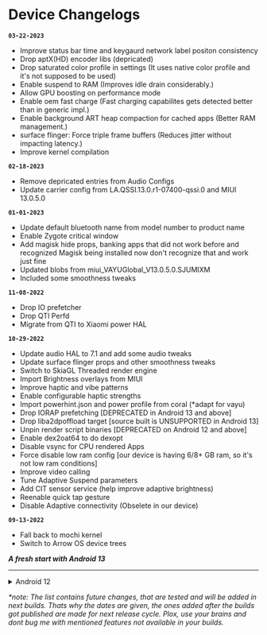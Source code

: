 # Device Changelogs

**`03-22-2023`**
 - Improve status bar time and keygaurd network label positon consistency 
 - Drop aptX(HD) encoder libs (depricated) 
 - Drop saturated color profile in settings (It uses native color profile and it's not supposed to be used) 
 - Enable suspend to RAM (Improves idle drain considerably.) 
 - Allow GPU boosting on performance mode 
 - Enable oem fast charge (Fast charging capabilites gets detected better than in generic impl.) 
 - Enable background ART heap compaction for cached apps (Better RAM management.) 
 - surface flinger: Force triple frame buffers (Reduces jitter without impacting latency.) 
 - Improve kernel compilation 

**`02-18-2023`**
 - Remove depricated entries from Audio Configs 
 - Update carrier config from LA.QSSI.13.0.r1-07400-qssi.0 and MIUI 13.0.5.0

**`01-01-2023`**
 - Update default bluetooth name from model number to product name 
 - Enable Zygote critical window 
 - Add magisk hide props, banking apps that did not work before and recognized Magisk being installed now don't recognize that and work just fine 
 - Updated blobs from miui_VAYUGlobal_V13.0.5.0.SJUMIXM 
 - Included some smoothness tweaks 

**`11-08-2022`**
 - Drop IO prefetcher 
 - Drop QTI Perfd 
 - Migrate from QTI to Xiaomi power HAL 

**`10-29-2022`**
 - Update audio HAL to 7.1 and add some audio tweaks 
 - Update surface flinger props and other smoothness tweaks 
 - Switch to SkiaGL Threaded render engine 
 - Import Brightness overlays from MIUI 
 - Improve haptic and vibe patterns 
 - Enable configurable haptic strengths 
 - Import powerhint.json and power profile from coral (*adapt for vayu) 
 - Drop IORAP prefetching [DEPRECATED in Android 13 and above] 
 - Drop liba2dpoffload target [source built is UNSUPPORTED in Android 13] 
 - Unpin render script binaries [DEPRECATED on Android 12 and above] 
 - Enable dex2oat64 to do dexopt 
 - Disable vsync for CPU rendered Apps 
 - Force disable low ram config [our device is having 6/8+ GB ram, so it's not low ram conditions] 
 - Improve video calling 
 - Tune Adaptive Suspend parameters 
 - Add CIT sensor service (help improve adaptive brightness)
 - Reenable quick tap gesture
 - Disable Adaptive connectivity (Obselete in our device)

**`09-13-2022`**
 - Fall back to mochi kernel 
 - Switch to Arrow OS device trees 

**_A fresh start with Android 13_**

--- 

<details>
<summary>Android 12</summary>

**`07-26-2022`**
 - A lot of tweaks in init scripts (Added from @Project-Awaken vayu device tree)
 - Update vendor blobs to miui 13.0.4.0 
 - Added notch bar killer overlay (This overlay gets rid of the black bar in most apps/games and lets the screen fill past the notch.)
 - Import vibration patterns from Pixel 4 XL 
 - Imporove statusbar padding and margins 

**`07-19-2022`**
 - [Unsure] Build some RIL libs to overcome call failing issues
 - Disable some GMS components | Results in better wifi speeds and battery backup 
 - Tune zRAM for better performance
 - Add fastboot[in recovery] mode to advanced reboot menu 
 - Upstreamed Pixel Launcher MOD to 9.8 | Full changelogs [HERE](https://www.pling.com/p/1720688/)

**`07-07-2022`**
 - Removed Pixel Launcher MODs app, as it requires root
 - Fixed greyed out USB actions in notifications when connected to PC
 - Revert "Set Recommended Night Display Color Temperature as default" 

**`06-10-2022`**
 - Upstreamed Pixel Launcher MOD to v9.3 | [Changelogs](https://telegra.ph/Changelog-Of-Pixel-Launcher-MOD-05-28)
 - Upstream GCam to MGC_8.1.101_A9_GV2b | [Source](https://www.celsoazevedo.com/files/android/google-camera/dev-bsg/f/dl88/3/)

**`06-04-2022`**
 - Upstreamed Pixel Launcher MOD to v8.4 
   - Added more grids
   - Added more themed icons
   - Full changelogs [HERE](https://telegra.ph/Changelog-Of-Pixel-Launcher-MOD-05-28)
 
**`05-25-2022`**
 - Added Moto Dolby by ReiRyuki - [Source Code](https://github.com/reiryuki/Moto-Dolby-G-Pro-Magisk-Module) 

**`05-24-2022`**
 - Add per-app refresh rate settings

**`05-20-2022`**
 - Updated GCam to latest version (MGC_8.1.101_A9_GV1zfix) Source [HERE](https://www.celsoazevedo.com/files/android/google-camera/dev-bsg/f/dl75/1/)
 - Add QS tile to launch Thermal Profiles
 - Add Ambient Display settings 
   - Pick-up to wake device
   - Hand Wave to wake device
   - Wake device when out of pocket 
 - Add FPS info QS tile 

**`05-14-2022`**
 - Upstreamed Pixel Launcher MOD to v8.4 
   - Added themed icons from the module [In Pure PE AKA Regular PE too] 
   - [More Changelogs](https://telegra.ph/Changelog-Of-Pixel-Launcher-MOD-03-31-2) 

**`05-03-2022`**
 - Increase SWAP (zRAM) memory to improve system smoothness 

**`04-22-2022`**
 - Add Haptics level customisations 
 - Add G Cam by BSG as default [Bug: Camera crashing when system's camera API is requested] [Recommend Config](https://t.me/chandeler_s_chat/13930)

**`04-16-2022`**
 - Enable haptics when swiping text cursor 
 - Remove mobile plan from Settings -> Network & Internet 
 - Set Recommended Night Display Color Temperature as default - [Reference ](https://www.google.com/search?q=recommended+display+temperature+for+night+mode&rlz=1C1ONGR_enIN974IN974&oq=recommended+display+temperature+for+night+mode+&aqs=chrome..69i57j33i160l2.15403j0j7&sourceid=chrome&ie=UTF-8#:~:text=During%20the%20daylight%20hours%2C%20it%27s%20best%20to%20keep%20your%20monitor%20relatively%20cool%20with%20a%20default%20color%20temperature%20of%206%2C500K.%20At%20night%2C%20the%20color%20temperature%20should%20be%20warmer%2C%20and%20around%203%2C400K.)

**`04-15-2022`**
 - Make the UI smoother on top of smoothness provided by Android 12.1
 - Added modded Pixel Launcher as prebuilt home app
   - Double Tap to Sleep
   - More Grids Options [Available 6x9, 6x8, 6x7, 6x6, 5x8, 5x7, 5x6, 5x5, 4x7,
4x6, 4x5, 4x4, 3x3, 2x2]
   - The appearance of app-drawer in-device search bar colour in light/dark theme is correct(which is buggy in original pixel launcher on all aosp based roms, only works fine in pixel devices)
   - Search Results Highlight Colour shows in material you colour. When you press enter while highlighting search results, that app/settings opens. Subtle Changes in Group Highlights & Search Box Highlight
   - Smoothness better than original launcher. Added Tweaks which makes the launcher more smoother. 
   - [Bug] Weather widget in 'At a Glance' widget (below calendar/date) not launching google weather app (Weather data is working fine tho)

**`04-14-2022`**
 - Reduce time taken to boot into system (Faster boot times, usually took 10 seconds to move from splash screen to boot animation, reduced that delay to half)

**`04-07-2022`**
 - Add back Camera2 
 - Dirac Sound Enhancer (AKA) Mi Sound Enhancer 
   - New Presets Added: Live, Balanced, Bass Reduction, Treble Reduction, Soft Bass, Soft Treble 
   - Ported MiSound scenes 
 - Revert "combined signal icons in status bar" 

**`03-29-2022`**
 - Reintroduce `Device parts` with
   - Dirac Sound Enhancer
   - Clear Speaker
   - Thermal Settings
   - Refresh Rate toggle quick tile

**`03-22-2022`**
 - Add call recording to Google Phone app
 - Show **Turbo Charging** when using the proprietary charger, like MIUI
 - Video captured in ScrenRecorder is capped to 120 FPS
 - Some network and GPS improvemnts 

**`03-13-2022`**
 - Nuke Adaptive charging 
 
**`02-21-2022`**
 - Add support for AUX camers in Open Camera App  

**`02-17-2022`**
 - [BUG FIX] Fix IR blaster 

**`02-04-2022`**
 - Switch to Vulkan UI renderer 

**`01-31-2022`**
 - Nuke default camera app 
 - Fix VILTE calls 

**`01-22-2022`**
 - Enable combined signal icons in status bar
 - Increase handset speaker and mic volume
 - Enable vibration multiple intensities options (should help customise vibration intensity between low-high in supported ROMs)
 - Dropped Xiaomi Parts

**`01-18-2022`**
 - Enable quick tap
 - Enable adaptive charging 
 - Add 'Saturated' color mode
 
</details>

_*note: The list contains future changes, that are tested and will be added in next builds. Thats why the dates are given, the ones added after the builds got published are made for next release cycle. Plox, use your brains and dont bug me with mentioned features not available in your builds._

